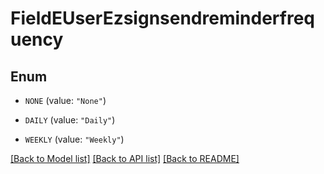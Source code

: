 # FieldEUserEzsignsendreminderfrequency

## Enum


* `NONE` (value: `"None"`)

* `DAILY` (value: `"Daily"`)

* `WEEKLY` (value: `"Weekly"`)


[[Back to Model list]](../README.md#documentation-for-models) [[Back to API list]](../README.md#documentation-for-api-endpoints) [[Back to README]](../README.md)


